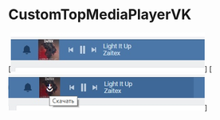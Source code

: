 # CustomTopMediaPlayerVK
[![1.jpg](https://github.com/UTINKA/CustomMediaPlayerVK/blob/master/screenshots/1.jpg)]
[![2.jpg](https://github.com/UTINKA/CustomMediaPlayerVK/blob/master/screenshots/2.jpg)]
